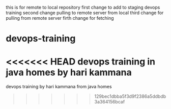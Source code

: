 this is for remote  to local repository 
first change to add to staging devops training 
second change pulling to remote server from local
third change for pulling from remote server
firth change for fetching
# devops-training
<<<<<<< HEAD
devops training   in java homes by hari kammana
=======
devops training  by hari kammana from java homes
>>>>>>> 129bec1dbba5f3d9f2386a5ddbdb3a364156bcaf

